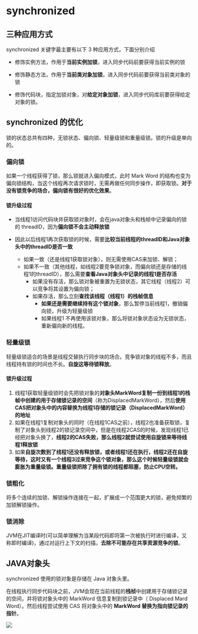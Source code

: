 # synchronized

## 三种应用方式

synchronized 关键字最主要有以下 3 种应用方式，下面分别介绍

- 修饰实例方法，作用于**当前实例加锁**，进入同步代码前要获得当前实例的锁

- 修饰静态方法，作用于**当前类对象加锁**，进入同步代码前要获得当前类对象的锁

- 修饰代码块，指定加锁对象，对**给定对象加锁**，进入同步代码库前要获得给定对象的锁。

## synchronized 的优化

锁的状态总共有四种，无锁状态、偏向锁、轻量级锁和重量级锁。锁的升级是单向的。

### 偏向锁

如果一个线程获得了锁，那么锁就进入偏向模式，此时 Mark Word 的结构也变为偏向锁结构，当这个线程再次请求锁时，无需再做任何同步操作，即获取锁。**对于没有锁竞争的场合，偏向锁有很好的优化效果**。

#### 锁升级过程

- 当线程1访问代码块并获取锁对象时，会在java对象头和栈帧中记录偏向的锁的 threadID，因为**偏向锁不会主动释放锁**

- 因此以后线程1再次获取锁的时候，需要**比较当前线程的threadID和Java对象头中的threadID是否一致**
    - 如果一致（还是线程1获取锁对象），则无需使用CAS来加锁、解锁；
    - 如果不一致（其他线程，如线程2要竞争锁对象，而偏向锁还是存储的线程1的threadID），那么需要**查看Java对象头中记录的线程1是否存活**
        - 如果没有存活，那么锁对象被重置为无锁状态，其它线程（线程2）可以竞争将其设置为偏向锁；
        - 如果存活，那么立刻**查找该线程（线程1）的栈帧信息**
            - **如果还是需要继续持有这个锁对象**，那么暂停当前线程1，撤销偏向锁，升级为轻量级锁
            - 如果线程1 不再使用该锁对象，那么将锁对象状态设为无锁状态，重新偏向新的线程。

### 轻量级锁

轻量级锁适合的场景是线程交替执行同步块的场合。竞争锁对象的线程不多，而且线程持有锁的时间也不长。**自旋这等待锁释放**。

#### 锁升级过程

1. 线程1获取轻量级锁时会先把锁对象的**对象头MarkWord复制一份到线程1的栈帧中创建的用于存储锁记录的空间**（称为DisplacedMarkWord），然后**使用CAS把对象头中的内容替换为线程1存储的锁记录（**DisplacedMarkWord**）的地址**
2. 如果在线程1复制对象头的同时（在线程1CAS之前），线程2也准备获取锁，复制了对象头到线程2的锁记录空间中，但是在线程2CAS的时候，发现线程1已经把对象头换了，**线程2的CAS失败，那么线程2就尝试使用自旋锁来等待线程1释放锁**
3. 如果**自旋次数到了线程1还没有释放锁，或者线程1还在执行，线程2还在自旋等待，这时又有一个线程3过来竞争这个锁对象，那么这个时候轻量级锁就会膨胀为重量级锁。重量级锁把除了拥有锁的线程都阻塞，防止CPU空转。**

### 锁粗化

将多个连续的加锁、解锁操作连接在一起，扩展成一个范围更大的锁，避免频繁的加锁解锁操作。

### 锁消除

JVM在JIT编译时(可以简单理解为当某段代码即将第一次被执行时进行编译，又称即时编译)，通过对运行上下文的扫描，**去除不可能存在共享资源竞争的锁**。



## JAVA对象头

synchronized 使用的锁对象是存储在 Java 对象头里。

在线程执行同步代码块之前，JVM会现在当前线程的**栈桢**中创建用于存储锁记录的空间，并将锁对象头中的 MarkWord 信息复制到锁记录中（ Displaced Mard Word）。然后线程尝试使用 CAS 将对象头中的 **MarkWord 替换为指向锁记录的指针**。

![](https://tva1.sinaimg.cn/large/007S8ZIlly1ggjly2shlsj30iy0913zk.jpg)